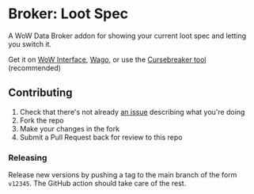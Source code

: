 Broker: Loot Spec
=================

A WoW Data Broker addon for showing your current loot spec and letting you switch it.

Get it on [WoW Interface](https://www.wowinterface.com/downloads/info26211-BrokerLootSpec.html), [Wago](https://addons.wago.io/addons/broker-loot-spec), or use the [Cursebreaker tool](https://github.com/AcidWeb/CurseBreaker) (recommended)

## Contributing

1. Check that there's not already [an issue](https://github.com/icbat/broker-loot-spec/issues) describing what you're doing
1. Fork the repo
1. Make your changes in the fork
1. Submit a Pull Request back for review to this repo

### Releasing

Release new versions by pushing a tag to the main branch of the form `v12345`. The GitHub action should take care of the rest. 